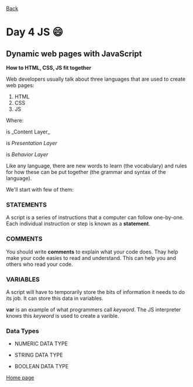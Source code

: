 [Back](https://katerynashydlovska.github.io/learning-journal/day4CSS.html)

# Day 4 JS :smile:

## Dynamic web pages with JavaScript

**How to HTML, CSS, JS fit together**

Web developers usually talk about three languages that are used to create web pages:

1. HTML
2. CSS
3. JS

Where:

<html> is _Content Layer_


<css> is _Presentation Layer_


<js> is _Behavior Layer_


Like any language, there are new words to learn (the vocabulary) and rules for how these can be put together (the grammar and syntax of the language).

We'll start with few of them:


### STATEMENTS

A script is a series of instructions that a computer can follow one-by-one.
Each individual instruction or step is known as a **statement**.


### COMMENTS


You should write **comments** to explain what your code does.
Thay help make your code easies to read and understand.
This can help you and others who read your code.


### VARIABLES


A script will have to temporarily store the bits of information it needs to do its job.
It can store this data in variables.


**var** is an example of what programmers call _keyword_.
The JS interpreter knows this _keyword_ is used to create a varible.

### Data Types


- NUMERIC DATA TYPE

- STRING DATA TYPE

- BOOLEAN DATA TYPE

[Home page](https://katerynashydlovska.github.io/learning-journal/)
